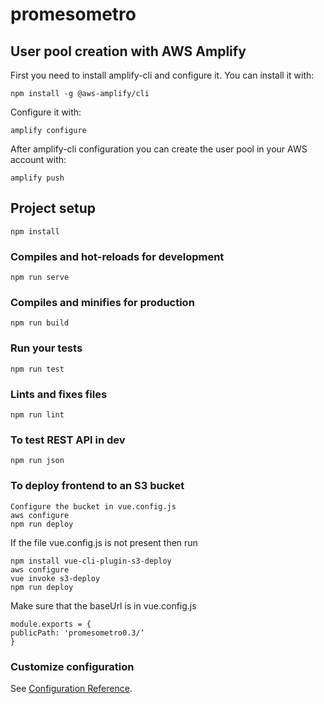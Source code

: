 # promesometro

## User pool creation with AWS Amplify
First you need to install amplify-cli and configure it.
You can install it with:
```
npm install -g @aws-amplify/cli
```
Configure it with:
```
amplify configure
```
After amplify-cli configuration you can create the user pool in your AWS account
with:
```
amplify push
```

## Project setup
```
npm install
```

### Compiles and hot-reloads for development
```
npm run serve
```

### Compiles and minifies for production
```
npm run build
```

### Run your tests
```
npm run test
```

### Lints and fixes files
```
npm run lint
```

### To test REST API in dev
```
npm run json
```

### To deploy frontend to an S3 bucket
```
Configure the bucket in vue.config.js
aws configure
npm run deploy
```

If the file vue.config.js is not present then run
```
npm install vue-cli-plugin-s3-deploy
aws configure
vue invoke s3-deploy
npm run deploy
```

Make sure that the baseUrl is in vue.config.js

```
module.exports = {
publicPath: 'promesometro0.3/‘
}
```


### Customize configuration
See [Configuration Reference](https://cli.vuejs.org/config/).
